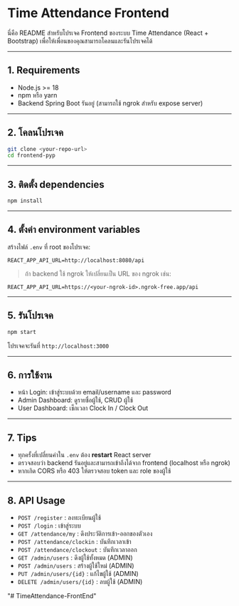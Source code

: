 # Time Attendance Frontend

นี่คือ README สำหรับโปรเจค Frontend ของระบบ Time Attendance (React + Bootstrap) เพื่อให้เพื่อนของคุณสามารถโคลนและรันโปรเจคได้

---

## 1. Requirements

- Node.js >= 18
- npm หรือ yarn
- Backend Spring Boot รันอยู่ (สามารถใช้ ngrok สำหรับ expose server)

---

## 2. โคลนโปรเจค

```bash
git clone <your-repo-url>
cd frontend-pyp
```

---

## 3. ติดตั้ง dependencies

```bash
npm install
```

---

## 4. ตั้งค่า environment variables

สร้างไฟล์ `.env` ที่ root ของโปรเจค:

```
REACT_APP_API_URL=http://localhost:8080/api
```

> ถ้า backend ใช้ ngrok ให้เปลี่ยนเป็น URL ของ ngrok เช่น:
>
```
REACT_APP_API_URL=https://<your-ngrok-id>.ngrok-free.app/api
```

---

## 5. รันโปรเจค

```bash
npm start
```

โปรเจคจะรันที่ `http://localhost:3000`

---

## 6. การใช้งาน

- หน้า Login: เข้าสู่ระบบด้วย email/username และ password
- Admin Dashboard: ดูรายชื่อผู้ใช้, CRUD ผู้ใช้
- User Dashboard: เช็กเวลา Clock In / Clock Out

---

## 7. Tips

- ทุกครั้งที่เปลี่ยนค่าใน `.env` ต้อง **restart** React server
- ตรวจสอบว่า backend รันอยู่และสามารถเข้าถึงได้จาก frontend (localhost หรือ ngrok)
- หากเกิด CORS หรือ 403 ให้ตรวจสอบ token และ role ของผู้ใช้

---

## 8. API Usage

- `POST /register` : ลงทะเบียนผู้ใช้
- `POST /login` : เข้าสู่ระบบ
- `GET /attendance/my` : ดึงประวัติการเข้า-ออกของตัวเอง
- `POST /attendance/clockin` : บันทึกเวลาเข้า
- `POST /attendance/clockout` : บันทึกเวลาออก
- `GET /admin/users` : ดึงผู้ใช้ทั้งหมด (ADMIN)
- `POST /admin/users` : สร้างผู้ใช้ใหม่ (ADMIN)
- `PUT /admin/users/{id}` : แก้ไขผู้ใช้ (ADMIN)
- `DELETE /admin/users/{id}` : ลบผู้ใช้ (ADMIN)

"# TimeAttendance-FrontEnd" 
